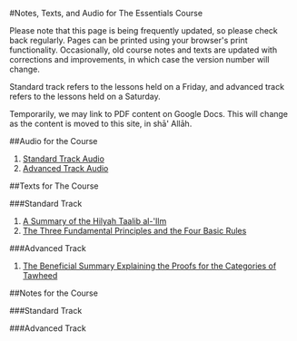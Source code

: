 [template: notes]:/
[title: Notes, Texts, and Audio for The Essentials Course]:/

#Notes, Texts, and Audio for The Essentials Course

Please note that this page is being frequently updated, so please check back regularly. Pages can be printed using your browser's print functionality. Occasionally, old course notes and texts are updated with corrections and improvements, in which case the version number will change.

Standard track refers to the lessons held on a Friday, and advanced track refers to the lessons held on a Saturday.

Temporarily, we may link to PDF content on Google Docs. This will change as the content is moved to this site, in shā' Allāh.

##Audio for the Course

1. [Standard Track Audio](https://soundcloud.com/kalemah-the-essentials/sets/kalemah-the-essentials-standard)
2. [Advanced Track Audio](https://soundcloud.com/kalemah-the-essentials/sets/kalemah-the-essentials-advanced)

##Texts for The Course

###Standard Track

1. [A Summary of the Hilyah Taalib al-'Ilm](https://drive.google.com/file/d/0Bzm5CIFEd6r6THZXVWNtWXg0Vnc/view?usp=sharing)
2. [The Three Fundamental Principles and the Four Basic Rules](https://drive.google.com/file/d/0Bzm5CIFEd6r6Z3R3aWFGRmdma00/view?usp=sharing)

###Advanced Track

1. [The Beneficial Summary Explaining the Proofs for the Categories of Tawheed](https://drive.google.com/file/d/0Bzm5CIFEd6r6THF1TzNLdnJGU0E/view?usp=sharing)

##Notes for the Course

###Standard Track

###Advanced Track